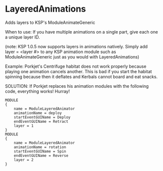 LayeredAnimations
=================

Adds layers to KSP's ModuleAnimateGeneric

When to use:
If you have multiple animations on a single part, give each one a unique layer ID.

(note: KSP 1.0.5 now supports layers in animations natively. Simply add layer = <layer #> to any KSP animation module such as ModuleAnimateGeneric just as you would with LayeredAnimations)

Example: Porkjet's Centrifuge habitat does not work properly because playing one animation cancels another.
This is bad if you start the habitat spinning because then it deflates and Kerbals cannot board and eat snacks.

SOLUTION: If Porkjet replaces his animation modules with the following code, everything works! Hurray!
```
MODULE
{
    name = ModuleLayeredAnimator
    animationName = deploy
    startEventGUIName = Deploy
    endEventGUIName = Retract
    layer = 1
}
MODULE
{
    name = ModuleLayeredAnimator
    animationName = rotation
    startEventGUIName = Spin
    endEventGUIName = Reverse
    layer = 2
}
```
